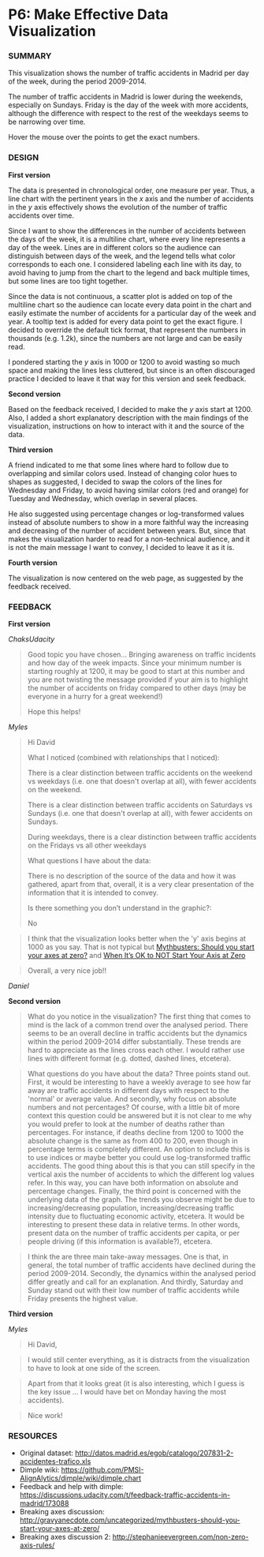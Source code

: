 # P6: Make Effective Data Visualization

### SUMMARY

This visualization shows the number of traffic accidents in Madrid per day of the week, during the period 2009-2014. 

The number of traffic accidents in Madrid is lower during the weekends, especially on Sundays. Friday is the day of the week with more accidents, although the difference with respect to the rest of the weekdays seems to be narrowing over time.

Hover the mouse over the points to get the exact numbers.


### DESIGN

**First version**

The data is presented in chronological order, one measure per year. Thus, a line chart with the pertinent years in the _x_ axis and the number of accidents in the _y_ axis effectively shows the evolution of the number of traffic accidents over time.

Since I want to show the differences in the number of accidents between the days of the week, it is a multiline chart, where every line represents a day of the week. Lines are in different colors so the audience can distinguish between days of the week, and the legend tells what color corresponds to each one. I considered labeling each line with its day, to avoid having to jump from the chart to the legend and back multiple times, but some lines are too tight together.

Since the data is not continuous, a scatter plot is added on top of the multiline chart so the audience can locate every data point in the chart and easily estimate the number of accidents for a particular day of the week and year. A tooltip text is added for every data point to get the exact figure. I decided to override the default tick format, that represent the numbers in thousands (e.g. 1.2k), since the numbers are not large and can be easily read.

I pondered starting the _y_ axis in 1000 or 1200 to avoid wasting so much space and making the lines less cluttered, but since is an often discouraged practice I decided to leave it that way for this version and seek feedback.

**Second version**

Based on the feedback received, I decided to make the _y_ axis start at 1200. Also, I added a short explanatory description with the main findings of the visualization, instructions on how to interact with it and the source of the data.

**Third version**

A friend indicated to me that some lines where hard to follow due to overlapping and similar colors used. Instead of changing color hues to shapes as suggested, I decided to swap the colors of the lines for Wednesday and Friday, to avoid having similar colors (red and orange) for Tuesday and Wednesday, which overlap in several places.

He also suggested using percentage changes or log-transformed values instead of absolute numbers to show in a more faithful way the increasing and decreasing of the number of accident between years. But, since that makes the visualization harder to read for a non-technical audience, and it is not the main message I want to convey, I decided to leave it as it is.

**Fourth version**

The visualization is now centered on the web page, as suggested by the feedback received.


### FEEDBACK

**First version**

_ChaksUdacity_

> Good topic you have chosen...
> Bringing awareness on traffic incidents and how day of the week impacts.
> Since your minimum number is starting roughly at 1200, it may be good to start at this number and you are not twisting the message provided if your aim is to highlight the number of accidents on friday compared to other days (may be everyone in a hurry for a great weekend!)
> 
> Hope this helps!

_Myles_

> Hi David
> 
> 
> What I noticed (combined with relationships that I noticed): 
> 
> There is a clear distinction between traffic accidents on the weekend vs weekdays (i.e. one that doesn't overlap at all), with fewer accidents on the weekend.
> 
> There is a clear distinction between traffic accidents on Saturdays vs Sundays (i.e. one that doesn't overlap at all), with fewer accidents on Sundays.
> 
> During weekdays, there is a clear distinction between traffic accidents on the Fridays vs all other weekdays
> 
> 
> What questions I have about the data: 
> 
> There is no description of the source of the data and how it was gathered, apart from that, overall, it is a very clear presentation of the information that it is intended to convey.
> 
> Is there something you don’t understand in the graphic?: 
> 
> No 

> I think that the visualization looks better when the 'y' axis begins at 1000 as you say. That is not typical but [Mythbusters: Should you start your axes at zero?](http://gravyanecdote.com/uncategorized/mythbusters-should-you-start-your-axes-at-zero/) and [When It’s OK to NOT Start Your Axis at Zero](http://stephanieevergreen.com/non-zero-axis-rules/)

> Overall, a very nice job!!

_Daniel_

**Second version**

> What do you notice in the visualization? The first thing that comes to mind is the lack of a common trend over the analysed period. There seems to be an overall decline in traffic accidents but the dynamics within the period 2009-2014 differ substantially. These trends are hard to appreciate as the lines cross each other. I would rather use lines with different format (e.g. dotted, dashed lines, etcetera).

> What questions do you have about the data? Three points stand out. First, it would be interesting to have a weekly average to see how far away are traffic accidents in different days with respect to the 'normal' or average value. And secondly, why focus on absolute numbers and not percentages? Of course, with a little bit of more context this question could be answered but it is not clear to me why you would prefer to look at the number of deaths rather than percentages. For instance, if deaths decline from 1200 to 1000 the absolute change is the same as from 400 to 200, even though in percentage terms is completely different. An option to include this is to use indices or maybe better you could use log-transformed traffic accidents. The good thing about this is that you can still specify in the vertical axis the number of accidents to which the different log values refer. In this way, you can have both information on absolute and percentage changes. Finally, the third point is concerned with the underlying data of the graph. The trends you observe might be due to increasing/decreasing population, increasing/decreasing traffic intensity due to fluctuating economic activity, etcetera. It would be interesting to present these data in relative terms. In other words, present data on the number of traffic accidents per capita, or per people driving (if this information is available?), etcetera.

> I think the are three main take-away messages. One is that, in general, the total number of traffic accidents have declined during the period 2009-2014. Secondly, the dynamics within the analysed period differ greatly and call for an explanation. And thirdly, Saturday and Sunday stand out with their low number of traffic accidents while Friday presents the highest value.

**Third version**

_Myles_

> Hi David,

> I would still center everything, as it is distracts from the visualization to have to look at one side of the screen.

> Apart from that it looks great (it is also interesting, which I guess is the key issue ... I would have bet on Monday having the most accidents).

> Nice work!

### RESOURCES

* Original dataset: http://datos.madrid.es/egob/catalogo/207831-2-accidentes-trafico.xls
* Dimple wiki: https://github.com/PMSI-AlignAlytics/dimple/wiki/dimple.chart
* Feedback and help with dimple: https://discussions.udacity.com/t/feedback-traffic-accidents-in-madrid/173088
* Breaking axes discussion: http://gravyanecdote.com/uncategorized/mythbusters-should-you-start-your-axes-at-zero/
* Breaking axes discussion 2: http://stephanieevergreen.com/non-zero-axis-rules/
